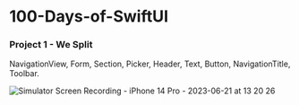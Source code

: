 # 100-Days-of-SwiftUI

### Project 1 - We Split

NavigationView, Form, Section, Picker, Header, Text, Button, NavigationTitle, Toolbar.

![Simulator Screen Recording - iPhone 14 Pro - 2023-06-21 at 13 20 26](https://github.com/MaryRodionova/100-Days-SwiftUI/assets/50734180/064e01db-0120-42fd-ac87-1ee67612240d)
